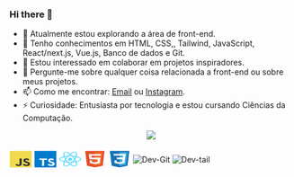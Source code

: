 ### Hi there 👋



- 🔭 Atualmente estou explorando a área de front-end.
- 🌱 Tenho conhecimentos em HTML, CSS,, Tailwind, JavaScript, React/next.js, Vue.js, Banco de dados e Git.
- 👯 Estou interessado em colaborar em projetos inspiradores.
- 💬 Pergunte-me sobre qualquer coisa relacionada a front-end ou sobre meus projetos.
- 📫 Como me encontrar: [Email](mailto:eduguerra.dev@gmail.com) ou [Instagram](https://www.instagram.com/eduardo.mguerra/).
- ⚡ Curiosidade: Entusiasta por tecnologia e estou cursando Ciências da Computação.

<div align="center">
  <a href="https://github.com/edu-mguerra">
    <img height="180em" src="https://github-readme-stats.vercel.app/api?username=edu-mguerra&show_icons=true&theme=dracula&include_all_commits" />
  </a>
</div>

<div style="display: inline_block"><br>
  <img align="center" alt="Dev-Js" height="30" width="40" src="https://raw.githubusercontent.com/devicons/devicon/master/icons/javascript/javascript-original.svg"/>
  
  <img align="center" alt="Dev-Ts" height="30" width="40" src="https://raw.githubusercontent.com/devicons/devicon/master/icons/typescript/typescript-original.svg"/>
  
  <img align="center" alt="Dev-React" height="30" width="40" src="https://raw.githubusercontent.com/devicons/devicon/master/icons/react/react-original.svg"/>
  
  <img align="center" alt="Dev-HTML" height="30" width="40" src="https://raw.githubusercontent.com/devicons/devicon/master/icons/html5/html5-original.svg"/>
  
  <img align="center" alt="Dev-CSS" height="30" width="40" src="https://raw.githubusercontent.com/devicons/devicon/master/icons/css3/css3-original.svg"/>
  
  <img align="center" alt="Dev-Git" height="30" width="40" src="https://cdn.jsdelivr.net/gh/devicons/devicon/icons/git/git-original.svg" />

  <img align="center" alt="Dev-tail" height="30" width="40" src="https://uxwing.com/wp-content/themes/uxwing/download/brands-and-social-media/tailwind-css-icon.png" />
          
</div>

##



